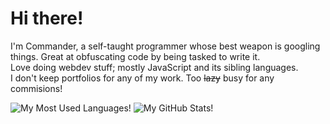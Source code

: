 # Hi there!

I'm Commander, a self-taught programmer whose best weapon is googling things. Great at obfuscating code by being tasked to write it.\
Love doing webdev stuff; mostly JavaScript and its sibling languages.\
I don't keep portfolios for any of my work. Too <strike>lazy</strike> busy for any commisions!

![My Most Used Languages!](https://github-readme-stats.vercel.app/api/top-langs/?username=CommanderAnime&theme=bear&hide_border=true)
![My GitHub Stats!](https://github-readme-stats.vercel.app/api?username=CommanderAnime&show_icons=true&theme=bear&hide_border=true)

